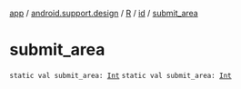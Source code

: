[app](../../../index.md) / [android.support.design](../../index.md) / [R](../index.md) / [id](index.md) / [submit_area](./submit_area.md)

# submit_area

`static val submit_area: `[`Int`](https://kotlinlang.org/api/latest/jvm/stdlib/kotlin/-int/index.html)
`static val submit_area: `[`Int`](https://kotlinlang.org/api/latest/jvm/stdlib/kotlin/-int/index.html)